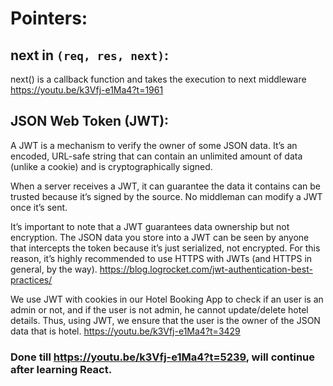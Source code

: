 # Pointers:

 ## next in `(req, res, next)`:
 next() is a callback function and takes the execution to next middleware
 https://youtu.be/k3Vfj-e1Ma4?t=1961

 ## JSON Web Token (JWT):
A JWT is a mechanism to verify the owner of some JSON data. It’s an encoded, URL-safe string that can contain an unlimited amount of data (unlike a cookie) and is cryptographically signed.

When a server receives a JWT, it can guarantee the data it contains can be trusted because it’s signed by the source. No middleman can modify a JWT once it’s sent.

It’s important to note that a JWT guarantees data ownership but not encryption. The JSON data you store into a JWT can be seen by anyone that intercepts the token because it’s just serialized, not encrypted. For this reason, it’s highly recommended to use HTTPS with JWTs (and HTTPS in general, by the way).
https://blog.logrocket.com/jwt-authentication-best-practices/

We use JWT with cookies in our Hotel Booking App to check if an user is an admin or not, and if the user is not admin, he cannot update/delete hotel details. Thus, using JWT, we ensure that the user is the owner of the JSON data that is hotel.
https://youtu.be/k3Vfj-e1Ma4?t=3429

### Done till https://youtu.be/k3Vfj-e1Ma4?t=5239, will continue after learning React.